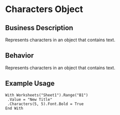 # Characters Object

## Business Description
Represents characters in an object that contains text.

## Behavior
Represents characters in an object that contains text.

## Example Usage
```vba
With Worksheets("Sheet1").Range("B1") 
 .Value = "New Title" 
 .Characters(5, 5).Font.Bold = True 
End With
```